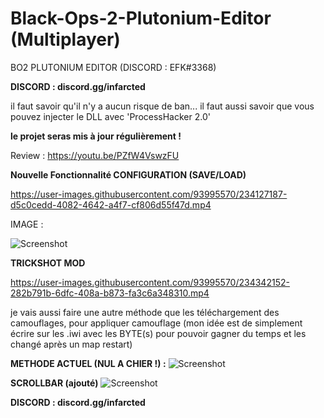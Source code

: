 # Black-Ops-2-Plutonium-Editor (Multiplayer)
BO2 PLUTONIUM EDITOR (DISCORD : EFK#3368)

**DISCORD : discord.gg/infarcted**

il faut savoir qu'il n'y a aucun risque de ban...
il faut aussi savoir que vous pouvez injecter le DLL avec 'ProcessHacker 2.0'


**le projet seras mis à jour régulièrement !**

Review : https://youtu.be/PZfW4VswzFU

**Nouvelle Fonctionnalité CONFIGURATION (SAVE/LOAD)**


https://user-images.githubusercontent.com/93995570/234127187-d5c0cedd-4082-4642-a4f7-cf806d55f47d.mp4

IMAGE :

![Screenshot](https://cdn.discordapp.com/attachments/1097539129522270228/1100083245971939450/Capture_decran_2023-04-24_173709.png)

**TRICKSHOT MOD**


https://user-images.githubusercontent.com/93995570/234342152-282b791b-6dfc-408a-b873-fa3c6a348310.mp4

je vais aussi faire une autre méthode que les téléchargement des camouflages, pour appliquer camouflage
(mon idée est de simplement écrire sur les .iwi avec les BYTE(s) pour pouvoir gagner du temps et les changé après un map restart)

**METHODE ACTUEL (NUL A CHIER !) :**
![Screenshot](https://cdn.discordapp.com/attachments/1099926433796735008/1100101695687643147/image.png)

**SCROLLBAR (ajouté)**
![Screenshot](https://cdn.discordapp.com/attachments/1099926433796735008/1100125614171750400/image.png)



**DISCORD : discord.gg/infarcted**
